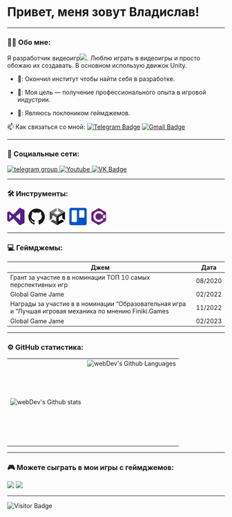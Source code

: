 # Привет, меня зовут Владислав!

---

### :man_technologist: Обо мне:

Я разработчик видеоигр<img src="https://media.giphy.com/media/WUlplcMpOCEmTGBtBW/giphy.gif" width="30px">. Люблю играть в видеоигры и просто обожаю их создавать. В основном использую движок Unity. 

- 📖: Окончил институт чтобы найти себя в разработке.

- 🍰: Моя цель — получение профессионального опыта в игровой индустрии.

- 🧉: Являюсь поклоником геймджемов.

:mailbox: Как связаться со мной: [![Telegram Badge](https://img.shields.io/badge/-Yurusanai-blue?style=flat&logo=Telegram&logoColor=white)](https://t.me/Yurusanai_74) [![Gmail Badge](https://img.shields.io/badge/-Gmail-red?style=flat&logo=Gmail&logoColor=white)](mailto:virtual.macintosh.exe@gmail.com)

---

### 🤝 Социальные сети:

  <div id="badges">
    <a href="https://t.me/Yurusanai_74" target="_blank">
      <img src="https://cdn-icons-png.flaticon.com/512/2111/2111646.png" width="40" height="40" alt="telegram group" />
    </a>
    <a href="https://www.youtube.com/channel/UCll40cB7wh-_kLG0QSmGBfA" target="_blank">
      <img src="https://cdn-icons-png.flaticon.com/512/3670/3670147.png" width="40" height="40" alt="Youtube"/>
    </a>
    <a href="https://vk.com/v.hentaiboy" target="_blank">
      <img src="https://cdn-icons-png.flaticon.com/512/145/145813.png" width="40" height="40" alt="VK Badge"/>
    </a>
  </div>

---

### 🛠 Инструменты:

<div>
  <img src="https://github.com/devicons/devicon/blob/master/icons/visualstudio/visualstudio-plain.svg" width="40" height="40"/>&nbsp;
  <img src="https://github.com/devicons/devicon/blob/master/icons/github/github-original.svg" width="40" height="40"/>&nbsp;
  <img src="https://github.com/devicons/devicon/blob/master/icons/unity/unity-original.svg" width="40" height="40"/>&nbsp;
  <img src="https://github.com/devicons/devicon/blob/master/icons/trello/trello-plain.svg" width="40" height="40"/>&nbsp;
  <img src="https://github.com/devicons/devicon/blob/master/icons/csharp/csharp-plain.svg" width="40" height="40"/>&nbsp;
</div>

---

### 💻 Геймджемы:

| Джем                                                            | Дата              |
| ----------------------------------------------------------------| :---------------: |
| Грант за участиe в в номинации ТОП 10 самых перспективных игр   |      08/2020      |
| Global Game Jame                                                |      02/2022      |
| Награды за участие в в номинации “Образовательная игра и “Лучшая игровая механика по мнению Finiki.Games                                 |      11/2022      |
| Global Game Jame                                                |      02/2023      |

---

### ⚙️ GitHub статистика:

<table>
  <tr>
    <td>
      <img align="left" src="http://github-readme-streak-stats.herokuapp.com?user=Vladislav-Grunistyu&theme=github_dark" alt="webDev's Github stats" />
    </td>
    <td>
      <img height="195px" align="right" alt="webDev's Github Languages" src="http://github-profile-summary-cards.vercel.app/api/cards/profile-details?username=Vladislav-Grunistyu&theme=github_dark" />
    </td>
  </tr>
</table>

---

### 🎮 Можете сыграть в мои игры с геймджемов:

<a href="https://yurusanai.itch.io/rhythm-of-joy"><img src="https://img.itch.zone/aW1nLzE0ODk3ODcyLnBuZw==/315x250%23c/ZXoEOS.png" width=45%></img></a>
<a href="https://yurusanai.itch.io/date-with-submas"><img src="https://img.itch.zone/aW1nLzExNTAyNjgxLnBuZw==/315x250%23c/2jAkk7.png" width=45%></img></a>

---

![Visitor Badge](https://visitor-badge.laobi.icu/badge?page_id=Vladislav-Grunistyu)
